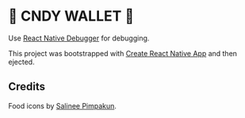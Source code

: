 # :lollipop: CNDY WALLET :lollipop:

Use [React Native Debugger](https://github.com/jhen0409/react-native-debugger) for debugging.

This project was bootstrapped with [Create React Native App](https://github.com/react-community/create-react-native-app) and then ejected.


## Credits

Food icons by [Salinee Pimpakun](https://www.shareicon.net/author/salinee-pimpakun).
